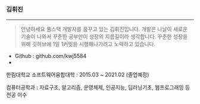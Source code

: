 ### 김휘진
------------------------------

>안녕하세요 풀스택 개발자를 꿈꾸고 있는 김휘진입니다. 
>개발은 나날이 새로운 기술이 나와서 꾸준한 공부만이 성장의 지름길이라 생각합니다. 
>꾸준한 성장을 위해 깃허브에 1일 1커밋을 시행해나가려고 노력하고 있습니다. 

+ Github : github.com/kwj5584
+ 

한림대학교 소프트웨어융합대학 : 2015.03 ~ 2021.02 (졸업예정)

컴퓨터공학과 : 자료구조, 알고리즘, 운영체제, 인공지능, 딥러닝기초, 웹프로그래밍 등 전공 이수



